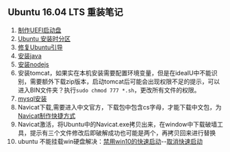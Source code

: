 ## Ubuntu 16.04 LTS 重装笔记
1. [制作UEFI启动盘](http://blog.csdn.net/smilingc/article/details/51241002)
2. [Ubuntu 安装时分区](http://jingyan.baidu.com/article/4d58d5411380dd9dd5e9c07e.html)
3. [修复Ubuntu引导](http://blog.csdn.net/u012260238/article/details/52713724)
4. [安装java](http://blog.csdn.net/u010497704/article/details/54603912)
5. [安装nodejs](http://blog.csdn.net/msmile_my/article/details/52134120)
6. 安装tomcat，如果实在本机安装需要配置环境变量，但是在ideaIU中不能识别，需要额外下载zip版本，启动tomcat后可能会出现权限不足的提示，可以进入BIN文件夹？执行`sudo chmod 777 *.sh`，更改所有文件的权限。
7. [mysql安装](http://m.blog.csdn.net/u013508213/article/details/50447881)
8. Navicat下载,需要进入中文官方，下载包中包含cs字母，才能下载中文包，为[Navicat制作快捷方式](http://blog.csdn.net/chzh101011/article/details/53696943)
9. Navicat激活，将Ubuntu中的Navicat.exe拷贝出来，在window中下载破墙工具，提示有三个文件修改后即破解成功也可能是两个，再拷贝回来进行替换
10. ubuntu 不能挂载win硬盘解决：[禁用win10的快速启动](https://jingyan.baidu.com/article/77b8dc7fe284066175eab65e.html)--[取消快速启动](https://jingyan.baidu.com/article/ca00d56c7a40e6e99febcf4f.html)
